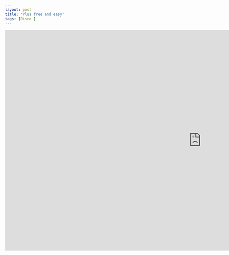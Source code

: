 ```yaml
---
layout: post
title: "Plus free and easy"
tags: [Disco ]
---
```


<div class="embed-responsive embed-responsive-16by9">
    <iframe width="1280" height="720" src="https://www.youtube.com/embed/GQ-ilk6URd4" frameborder="0" allow="autoplay; encrypted-media" allowfullscreen></iframe>
</div>
